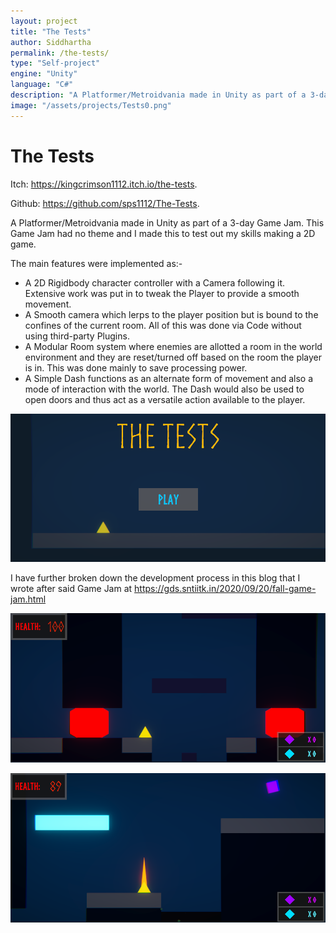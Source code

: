 ```yaml
---
layout: project
title: "The Tests"
author: Siddhartha
permalink: /the-tests/
type: "Self-project"
engine: "Unity"
language: "C#"
description: "A Platformer/Metroidvania made in Unity as part of a 3-day Game Jam. This Game Jam had no theme and I made this to test out my skills making a 2D game."
image: "/assets/projects/Tests0.png"
---
```


# **The Tests**
Itch:  https://kingcrimson1112.itch.io/the-tests.

Github: https://github.com/sps1112/The-Tests.

A Platformer/Metroidvania made in Unity as part of a 3-day Game Jam. This Game Jam had no theme and I made this to test out my skills making a 2D game. 

The main features were implemented as:-
- A 2D Rigidbody character controller with a Camera following it. Extensive work was put in to tweak the Player to provide a smooth movement.
- A Smooth camera which lerps to the player position but is bound to the confines of the current room. All of this was done via Code without using third-party Plugins.
- A Modular Room system where enemies are allotted a room in the world environment and they are reset/turned off based on the room the player is in. This was done mainly to save processing power.
- A Simple Dash functions as an alternate form of movement and also a mode of interaction with the world. The Dash would also be used to open doors and thus act as a versatile action available to the player.

![](../assets/projects/Tests0.png)

I have further broken down the development process in this blog that I wrote after said Game Jam at https://gds.sntiitk.in/2020/09/20/fall-game-jam.html 

![](../assets/projects/Tests1.png)

![](../assets/projects/Tests2.png)
